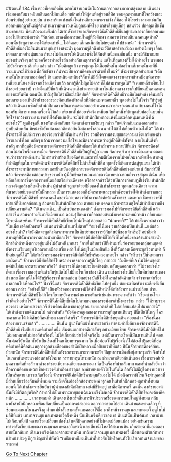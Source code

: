 ##ตอนที่ 184 เรื่องราวที่เคยเกิดขึ้น
ดอกไม้จำนวนนับไม่ถ้วนตกจากกลางอากาศสู่รถลาก เฉินฉางเซิงมองกลับมา หยิบกลีบดอกไม้บนเสื้อ พยักหน้าให้ผู้คนที่อยู่รอบสี่ทิศ ขอบคุณพวกเขาที่ใจกว้างและต้อนรับขับสู้อย่างอบอุ่น
สวนรกร้างแห่งหนึ่งในส่วนลึกของพระราชวัง ก็มีดอกไม้โรยร่วงลงมาเช่นกัน ดอกเหมยฤดูวสันต์ผู้ต้านทานความหนาวเหน็บถูกลมพัดโชย เกสรสีชมพูเล็กๆ หล่นร่วง ปกคลุมเป็นชั้นข้างขอบสระ พิศแล้วงดงามยิ่งนัก
ใต้เท้าสังฆราชและจักรพรรดินีศักดิ์สิทธิ์ยืนอยู่ท่ามกลางกลีบดอกเหมย มองไปยังสระมังกรดำ
“วันก่อน เขาลงชื่อการสอบใหญ่ที่วังศึกษา สมควรเข้ารอบสิบหกคนสุดท้าย? ตอนนั้นข้าพูดว่าคงจะได้เพียงเท่านี้...ไม่คิดเลย เด็กคนนี้กลับไม่หยุดก้าวไปข้างหน้า”
จักรพรรดินีศักดิ์สิทธิ์มองไม้ยืนต้นมวลบุปผาข้างสระน้ำ ผุดความรู้สึกถึงประวัติศาสตร์ของวังถง อย่างเงียบๆ เอื้อนเอ่ยออกมาอย่างนุ่มนวล ถ้านางไม่ต้องการให้เฉินฉางเซิงได้อันดับหนึ่งของขั้นหนึ่ง นางมีวิธีมากมาย อย่างเช่นจริงๆ แล้วม่ออวี่ควรทำอะไรสักอย่างกับเหตุการณ์นั้น แต่ในที่สุดนางก็ไม่ได้ทำอะไร
นางมองไปยังสังฆราช เลิกคิ้ว แล้วกล่าว “เมื่อคิดดูแล้ว การชุมนุมไม้เลื้อยคืนนั้น ม่ออวี่พาเด็กคนนั้นมาที่นี่ วางแผนจะใช้วังถงเพื่อกักขังเขา ก็น่าจะเป็นความคิดของเจ้าด้วยใช่ไหม?”
สังฆราชพูดอย่างสงบ “เด็กคนนั้นในสายตาของม่ออวี่ ข้า และเหนียงเหนียง*ก็หาได้มีสิ่งใดแตกต่าง เขาเคารพข้าเหมือนที่เคารพเหนียงเหนียง หลังจากเรื่องเกิดขึ้นแล้ว หากรู้สึกไม่ถูกไม่ควร ก็ไม่สามารถพูดได้”
“เหมยหลี่ซาเงียบไปถึงสองร้อยกว่าปี ทว่าตั้งแต่ปีที่แล้วที่เฉินฉางเซิงย่างกรายเข้ามาในเมืองหลวง เขาก็เปลี่ยนเป็นคนละคนอย่างกะทันหัน ตอนนั้น ข้าถึงรู้สึกได้ว่ามีอะไรผิดปกติ”
จักรพรรดินีศักดิ์สิทธิ์วางมือไพล่หลัง เดินมายังขอบสระ มองเห็นผิวน้ำของสระสะท้อนท้องฟ้าสดใสที่มีก้อนเมฆลอยพลิ้ว พูดอย่างไม่ใส่ใจว่า “ข้ารู้อยู่แล้วว่าเฉินฉางเซิงกับสำนักฝึกหลวงเป็นการแสดงออกอย่างเฉพาะเจาะจงของคนเก่าแก่บางคนที่ใจไม่ยอมรับ มีการวางแผนเรื่องนี้ไว้แล้ว เพียงแต่ไม่ค่อยจริงจัง เหมือนกับคืนหนึ่งที่ข้าพูดกับม่ออวี่แบบนั้น จิตใจข้ากว้างขวางสามารถรับได้ทั้งแผ่นดิน จะไม่รับสำนักฝึกหลวงแห่งนี้และเด็กหนุ่มคนหนึ่งได้อย่างไร?”
พูดถึงจุดนี้ นางหันหลังกลับมา จ้องตาสังฆราชเงียบๆ กล่าว “แต่เจ้ากลับแสดงออกอย่างปุบปับฉับพลัน มิหนำซ้ำยังแสดงออกติดต่อกันถึงสองครั้งสองหน ทำให้ข้าไม่เตือนตัวเองไม่ได้”
ใต้เท้าสังฆราชมิได้เปล่งวาจา สองร้อยกว่าปีที่ผันผ่าน ต้าโจว รวมถึงความสงบสุขและความแข็งแกร่งของต้าโจวและทั้งโลก หลักๆ แล้วมาจากความเชื่อใจและมิตรภาพระหว่างผู้ศักดิ์สิทธิ์ทั้งห้า ภายในนั้นสิ่งที่สำคัญมากที่สุดคือมิตรภาพของจักรพรรดินีศักดิ์สิทธิ์และใต้เท้าสังฆราช หลายปีที่แล้ว จักรพรรดิองค์ก่อนไม่สนใจเรื่องการเมือง จักรพรรดินีศักดิ์สิทธิ์เป็นผู้รับฎีกาแทน จัดการบริหารการเมืองแทน ตลอดจนว่าราชการหลังม่าน ไม่ทราบว่าสร้างเสียงคัดค้านและการโจมตีเนื่องจากไม่พอใจมากเพียงใด สาเหตุที่สำคัญที่สุดในการคัดค้านจักรพรรดินีศักดิ์สิทธิ์ไม่สำเร็จสักทีคือ ทุกครั้งที่เกิดการต่อสู้รุนแรง ใต้เท้าสังฆราชจะพานิกายหลวงมา และยืนหยัดอยู่ข้างกายของจักรพรรดินีศักดิ์สิทธิ์อย่างแน่วแน่
สิบกว่าปีที่แล้ว จักรพรรดิองค์ก่อนประชวรหนัก ผู้มีอิทธิพลจำนวนมากของนิกายหลวงรวมถึงราชสกุลแซ่เฉิน เพื่อหลีกเลี่ยงการขึ้นครองราชย์โดยอิสตรีอย่างเด็ดขาด หรืออาจกล่าวได้ว่าเป็นการก่อกบฏที่เร่งรีบ สำนักฝึกหลวงจึงถูกล้างเลือดในวันนั้น ผู้นำสำนักถูกฆ่าด้วยฝีมือของใต้เท้าสังฆราช ทุกคนล้วนคิดว่า ความพินาศย่อยยับของสำนักฝึกหลวง เป็นการแสดงออกถึงมิตรภาพและขุมกำลังระหว่างใต้เท้าสังฆราชและจักรพรรดินีศักดิ์สิทธิ์ บรรดาคนในของนิกายหลวงที่บังอาจกล้าคัดค้านสังฆราช และพวกเชื้อพระวงศ์ที่เก่าแก่ที่บังอาจก่อกบฏ ล้วนตายในสำนักฝึกหลวง ตายอย่างหมดจด
แล้วเพราะเหตุใดใต้เท้าสังฆราชถึงเปลี่ยนความคิด?
“เฉินฉางเซิง...เป็นศิษย์หลานของข้า” สังฆราชมองไปที่จักรพรรดินีศักดิ์สิทธิ์ แล้วกล่าวขึ้น
สวนรกร้างยิ่งมายิ่งเงียบเหงา ความรู้สึกหนาวเยือกของสระมังกรดำกระทบผิวหน้า กลีบเหมยโปรยดั่งเศษหิมะ
จักรพรรดินีศักดิ์สิทธิ์เงียบไปพักใหญ่ ค่อยกล่าว “นักพรตจี้?”
ใต้เท้าสังฆราชกล่าวว่า “ในเมื่อเขาคือนักพรตจี้ แน่นอนว่าคืนนั้นเขาไม่ตาย”
“อย่างนี้นี่เอง ว่าแล้วต้องเป็นเช่นนี้...แต่แล้วอย่างไรเล่า? เจ้ายังคิดจะพูดถึงมิตรภาพการเป็นศิษย์ร่วมอาจารย์กับศิษย์พี่ของเจ้าหรือ? อย่าลืมว่า สาเหตุที่ปีนั้นพวกเราตกลงฆ่าเขาคืออะไร”
จักรพรรดินีศักดิ์สิทธิ์ชี้ไปยังที่ใดที่หนึ่งของด้านข้างสระน้ำ อีกาสีดำตัวหนึ่งเกาะอยู่บนกิ่งไม้อันเหน็บหนาว
“ภายในสิบกว่าปีที่ผ่านมานี้ ร่องรอยของกลุ่มคนชุดดำยังคงวนเวียนอยู่บริเวณรอบเมืองเสวี่ยเหล่า ไม่ได้อยู่ในเมืองซีหนิง สิ่งที่วันก่อนเด็กตระกูลชิวซานทำ ก็ยืนยันจุดนี้ได้”
ใต้เท้าสังฆราชมองจักรพรรดินีศักดิ์สิทธิ์พร้อมถอนหายใจ กล่าว “หรือว่า ปีนั้นพวกเราฆ่าผิดคน”
จักรพรรดินีศักดิ์สิทธิ์ใบหน้าปราศจากความรู้สึกใดๆ กล่าวว่า “ถึงศิษย์พี่เจ้าไม่ใช่คนชุดดำ แต่มันไม่สมควรตายหรอกหรือ?”
สังฆราชมิได้ตอบประโยคข้างต้น กลับพูดออกมาว่า “ไม่ว่าอย่างไรก็ตาม เรื่องราวของรุ่นที่แล้วกับรุ่นถัดไปไม่มีอะไรเกี่ยวข้อง เฉินฉางเซิงอย่างไรเสียก็เป็นศิษย์หลานของข้า และเด็กคนนี้ไม่ได้รับรู้เรื่องราวในกาลก่อน อีกอย่าง บัดนี้ไม่มีใครกล้าคัดค้านเจ้า เจ้าจะจดจำเรื่องกาลก่อนไปเพื่ออะไร?”
ฟังวจีนี้แล้ว จักรพรรดินีศักดิ์สิทธิ์เงียบไปครู่หนึ่ง ค่อยระเบิดหัวเราะเสียงดังลั่นออกมา กล่าว “อย่างนี้ก็ดี”
เสียงหัวร่อของพระนางมิได้ทำให้สีหน้าใต้เท้าสังฆราชแปรเปลี่ยน ส่วนจักรพรรดินีศักดิ์สิทธิ์ไม่ว่าใครก็ยากหยั่งอารมณ์บนพระพักตร์เช่นกัน พระนางตรัสว่า “เรื่องสวนโจว เจ้าคิดว่าอย่างไร?”
จักรพรรดินีศักดิ์สิทธิ์เดินไปตามแนวของสระมังกรดำฝั่งตรงข้าม กล่าว “ใต้รวบรวมดวงดาว เหนือทะลวงอเวจี ช่วงเดือนที่สองของฤดูร้อน ระยะเวลาสิบปี ไม่เปลี่ยนแปลงไปมากกว่านี้”
ใต้เท้าสังฆราชเดินตามไป กล่าวสำทับ “ยังต้องรอดูผลของการบรรลุที่สุสานเทียนซู ปีนี้เป็นปีใหญ่ ใครจะคาดเดาได้ว่ามีศิษย์กี่คนที่ทะลวงอเวจีสำเร็จ”
จักรพรรดินีศักดิ์สิทธิ์หยุดเดิน ค่อยกล่าว “เรื่องนี้คงต้องรบกวนเจ้าแล้ว”
……
……
คืนนั้น ผู้นำขันทีเฒ่าในพระราชวัง ทำตามคำสั่งลับของจักรพรรดินีศักดิ์สิทธิ์ เริ่มสืบสวนคดีเก่าคดีหนึ่ง เริ่มค้นเอกสารคดีเก่าลับๆ อย่างเงียบเชียบ จักรพรรดินีศักดิ์สิทธิ์ไม่ได้มอบหมายให้ม่ออวี่ทำเรื่องนี้ ไม่ได้เกี่ยวกับว่าเชื่อใจหรือไม่ แต่เป็นเพราะเรื่องนี้มันนานเกินไป ตอนนั้นม่ออวี่ยังเด็ก ทั้งยังเป็นเรื่องที่โหดเหี้ยมทารุณมาก ในเมื่อม่ออวี่ไม่รู้เรื่องนี้ ก็ไม่ต้องไปรู้เลยดีที่สุด
คดีเก่าคดีนี้คือต้นเหตุการถูกล้างเลือดของสำนักฝึกหลวงเมื่อสิบกว่าปีที่แล้ว
ปีนั้นจักรพรรดิองค์ก่อนป่วยหนัก จักรพรรดินีศักดิ์สิทธิ์เป็นกังวลกระวนกระวายพระทัย ปัญหาการเมืองยิ่งยุ่งยากรุมเร้า จึงทำให้ในเวลานั้นพระนางอ่อนกำลังใจมาก วรกายทรุดโทรมหนัก ณ ช่วงเวลาเดียวกันนั้นเอง เชื้อพระวงศ์เก่าผุดความคิดที่จะลักพาตัวองค์ชายเพียงคนเดียวของพระนาง
นี่เป็นเรื่องที่น่ากลัวมาก และที่น่ากลัวยิ่งกว่า คือความคิดของพวกเชื้อพระวงศ์เก่าเกิดบรรลุผล องค์ชายหายตัวไปในทันใด อีกทั้งไม่มีผู้ใดทราบว่าเขาเป็นหรือตาย
เพราะเกิดเรื่องนี้ จักรพรรดินีศักดิ์สิทธิ์ควบคุมตัวเองไม่ได้ เมื่อถึงคราวพิโรธ จึงฆ่าบุคคลที่มีส่วนเกี่ยวข้องกับคดีทั้งหมด รวมถึงจวิ้นอ๋องอีกสองพระองค์ ทุกคนในสำนักฝึกหลวงถูกฆ่าทั้งหมด ตอนนี้ ใต้เท้าสังฆราชยืนยันว่าผู้นำของสำนักฝึกหลวงยังมีชีวิตอยู่ เขาคือนักพรตจี้ ฉะนั้น องค์ชายองค์นั้นยังมีชีวิตอยู่หรือ?
ถ้าหากไม่เป็นเพราะอายุของเฉินฉางเซิงไม่พอดี จักรพรรดินีศักดิ์สิทธิ์คงจะต้องคิดหนัก
……
……
เวลาพลบค่ำ เฉินฉางเซิงเสร็จสิ้นภารกิจประกาศชื่อของการสอบใหญ่ทั้งหมด กลับมายังสำนักฝึกหลวงเพื่อผลัดเปลี่ยนเป็นอาภรณ์สะอาด ออกจากตรอกไป่ฮวา เดินผ่านสะพานเล็กๆ ที่ซ่อนตามถนนในนครจิงตู ผ่านแม่น้ำลั่วสามครั้งและคลองไร้ชื่อ มาถึงหน้าจวนขุนพลเทพตงอวี้
ฤดูใบไม้ผลิปีที่แล้ว เขามาจวนขุนพลเทพตงอวี้ครั้งหนึ่ง นั่นเป็นครั้งเดียวของเขา นับแต่นั้นเป็นต้นมา เวลาผ่านไปเกือบหนึ่งปี หลายเรื่องเปลี่ยนแปลงไป แต่ก็มีหลายอย่างที่ไม่เคยเปลี่ยนแปลง อย่างเช่นความเคร่งครัดเงียบสงบของจวนขุนพลเทพตงอวี้แห่งนี้ และเสียงน้ำไหลใต้สะพานหิน
เก็บสายตาที่มองคลองสายนั้นกลับมา เฉินฉางเซิงเดินลงจากสะพานหิน มาถึงหน้าจวนขุนพลเทพตงอวี้ เมื่อแสดงตัวแก่ทหารเฝ้าหน้าประตู ก็ถูกเชิญเข้าไปทันที
*เหนียงเหนียงเป็นคำที่บ่าวรับใช้หรือคนทั่วไปเรียกขานเจ้านายของราชวงศ์


[Go To Next Chapter]( ./186.md)